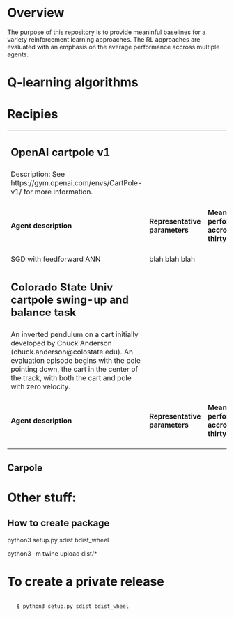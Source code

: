 # Overview

The purpose of this repository is to provide meaninful baselines for a variety reinforcement learning approaches.  The RL approaches are evaluated with an emphasis on the average performance accross multiple agents.

# Q-learning algorithms

# Recipies

<table>

   <tr>
      <td> <h2> <b> OpenAI cartpole v1 </b> </h2> </td>
   </tr>
   <tr>
      <td> Description: See https://gym.openai.com/envs/CartPole-v1/ for more information. </td>
   </tr>
   <tr>
      <td> <h4> Agent description </h4> </td>
      <td> <h4> Representative parameters </h4> </td>
      <td> <h4> Mean performance accross thirty agents </h4> </td>
   </tr>
   <tr>
      <td> SGD with feedforward ANN </td>
      <td> blah blah blah </td>
   </tr>
   <tr>
      <td> <h2> <b> Colorado State Univ cartpole swing-up and balance task </b> </h2> </td>
   </tr>
   <tr>
      <td> An inverted pendulum on a cart initially developed by Chuck Anderson (chuck.anderson@colostate.edu). An evaluation episode begins with the pole pointing down, the cart in the center of the track, with both the cart and pole with zero velocity. </td>
   </tr>
   <tr>
      <td> <h4> Agent description </h4> </td>
      <td> <h4> Representative parameters </h4> </td>
      <td> <h4> Mean performance accross thirty agents </h4> </td>
   </tr>
   
</table>

## Carpole

# Other stuff:

## How to create package

<source >

python3 setup.py sdist bdist_wheel

python3 -m twine upload dist/*

</source>

# To create a private release

<code>
   $ python3 setup.py sdist bdist_wheel
</code>

